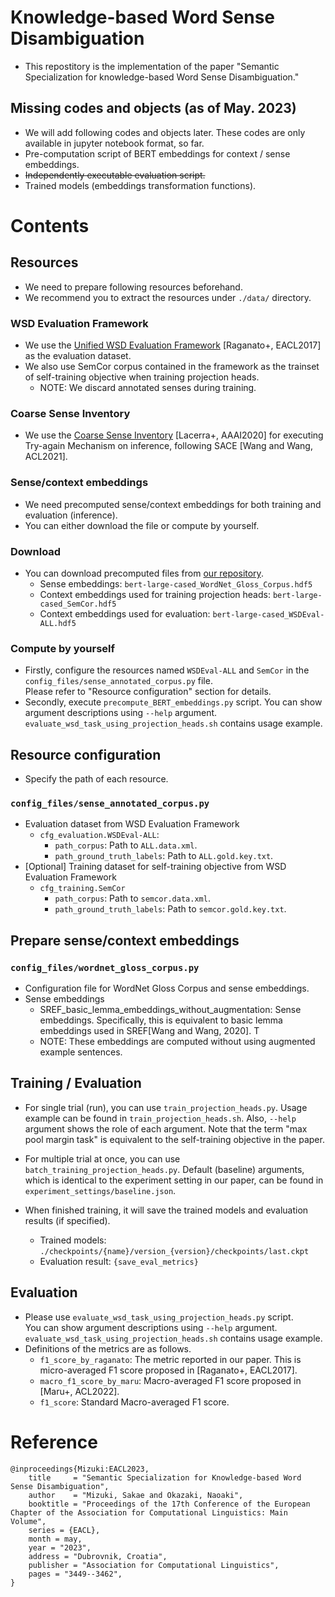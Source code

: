 # Knowledge-based Word Sense Disambiguation
* This repostitory is the implementation of the paper "Semantic Specialization for knowledge-based Word Sense Disambiguation."

## Missing codes and objects (as of May. 2023)
* We will add following codes and objects later. These codes are only available in jupyter notebook format, so far.
* Pre-computation script of BERT embeddings for context / sense embeddings.
* ~~Independently executable evaluation script.~~
* Trained models (embeddings transformation functions).

# Contents

## Resources 
* We need to prepare following resources beforehand.
* We recommend you to extract the resources under `./data/` directory.

### WSD Evaluation Framework
* We use the [Unified WSD Evaluation Framework](http://lcl.uniroma1.it/wsdeval/) [Raganato+, EACL2017] as the evaluation dataset. 
* We also use SemCor corpus contained in the framework as the trainset of self-training objective when training projection heads.
  * NOTE: We discard annotated senses during training.

### Coarse Sense Inventory
* We use the [Coarse Sense Inventory](https://sapienzanlp.github.io/csi/) [Lacerra+, AAAI2020] for executing Try-again Mechanism on inference, following SACE [Wang and Wang, ACL2021].

### Sense/context embeddings
* We need precomputed sense/context embeddings for both training and evaluation (inference).  
* You can either download the file or compute by yourself.

### Download 
* You can download precomputed files from [our repository](https://huggingface.co/okazaki-lab/ss-wsd).  
  * Sense embeddings: `bert-large-cased_WordNet_Gloss_Corpus.hdf5`
  * Context embeddings used for training projection heads: `bert-large-cased_SemCor.hdf5`
  * Context embeddings used for evaluation: `bert-large-cased_WSDEval-ALL.hdf5`

### Compute by yourself
* Firstly, configure the resources named `WSDEval-ALL` and `SemCor` in the `config_files/sense_annotated_corpus.py` file.  
  Please refer to "Resource configuration" section for details.
* Secondly, execute `precompute_BERT_embeddings.py` script.
  You can show argument descriptions using `--help` argument.  
  `evaluate_wsd_task_using_projection_heads.sh` contains usage example.


## Resource configuration
* Specify the path of each resource. 

### `config_files/sense_annotated_corpus.py`
* Evaluation dataset from WSD Evaluation Framework
  * `cfg_evaluation.WSDEval-ALL`: 
    * `path_corpus`: Path to `ALL.data.xml`.
    * `path_ground_truth_labels`: Path to `ALL.gold.key.txt`. 
* [Optional] Training dataset for self-training objective from WSD Evaluation Framework
  * `cfg_training.SemCor`
    * `path_corpus`: Path to `semcor.data.xml`.
    * `path_ground_truth_labels`: Path to `semcor.gold.key.txt`.

## Prepare sense/context embeddings


### `config_files/wordnet_gloss_corpus.py`
* Configuration file for WordNet Gloss Corpus and sense embeddings.
* Sense embeddings
  * SREF_basic_lemma_embeddings_without_augmentation: Sense embeddings. Specifically, this is equivalent to basic lemma embeddings used in SREF[Wang and Wang, 2020]. T
  * NOTE: These embeddings are computed without using augmented example sentences.

## Training / Evaluation
* For single trial (run), you can use `train_projection_heads.py`. Usage example can be found in `train_projection_heads.sh`.
  Also, `--help` argument shows the role of each argument. Note that the term "max pool margin task" is equivalent to the self-training objective in the paper.

* For multiple trial at once, you can use `batch_training_projection_heads.py`. Default (baseline) arguments, which is identical to the experiment setting in our paper, can be found in `experiment_settings/baseline.json`.
* When finished training, it will save the trained models and evaluation results (if specified).
  * Trained models: `./checkpoints/{name}/version_{version}/checkpoints/last.ckpt`
  * Evaluation result: `{save_eval_metrics}`

## Evaluation
* Please use `evaluate_wsd_task_using_projection_heads.py` script.  
  You can show argument descriptions using `--help` argument.  
  `evaluate_wsd_task_using_projection_heads.sh` contains usage example.
* Definitions of the metrics are as follows.
  * `f1_score_by_raganato`: The metric reported in our paper. This is micro-averaged F1 score proposed in [Raganato+, EACL2017].
  * `macro_f1_score_by_maru`: Macro-averaged F1 score proposed in [Maru+, ACL2022].
  * `f1_score`: Standard Macro-averaged F1 score. 

# Reference

```
@inproceedings{Mizuki:EACL2023,
    title     = "Semantic Specialization for Knowledge-based Word Sense Disambiguation",
    author    = "Mizuki, Sakae and Okazaki, Naoaki",
    booktitle = "Proceedings of the 17th Conference of the European Chapter of the Association for Computational Linguistics: Main Volume",
    series = {EACL},
    month = may,
    year = "2023",
    address = "Dubrovnik, Croatia",
    publisher = "Association for Computational Linguistics",
    pages = "3449--3462",
}
```

